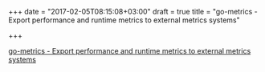 +++
date = "2017-02-05T08:15:08+03:00"
draft = true
title = "go-metrics - Export performance and runtime metrics to external metrics systems"

+++

<p><a href="https://github.com/armon/go-metrics">go-metrics - Export performance and runtime metrics to external metrics systems</a></p>
